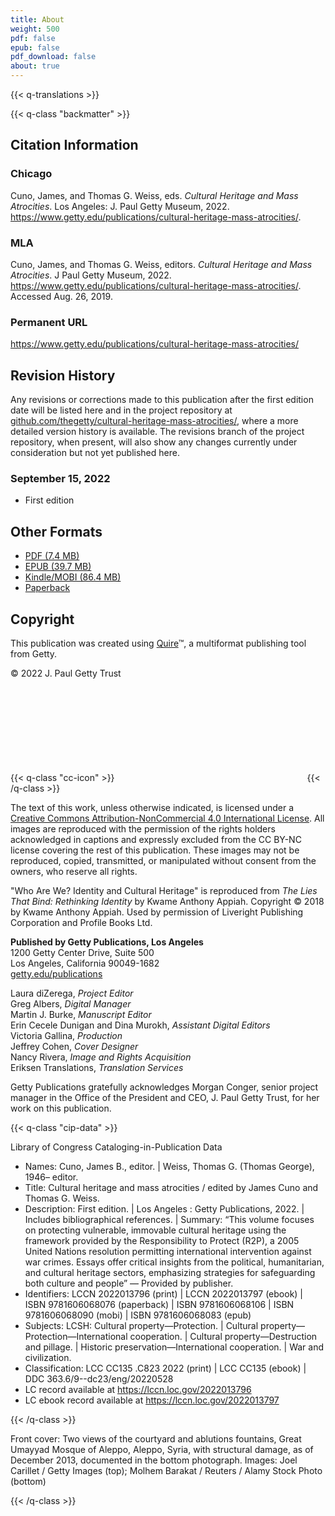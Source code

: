 ```yaml
---
title: About
weight: 500
pdf: false
epub: false
pdf_download: false
about: true
---
```


{{< q-translations >}}

{{< q-class "backmatter" >}}

## Citation Information


### Chicago

Cuno, James, and Thomas G. Weiss, eds. *Cultural Heritage and Mass Atrocities*. Los Angeles: J. Paul Getty Museum, 2022. https://www.getty.edu/publications/cultural-heritage-mass-atrocities/.

### MLA

Cuno, James, and Thomas G. Weiss, editors. *Cultural Heritage and Mass Atrocities*. J Paul Getty Museum, 2022. https://www.getty.edu/publications/cultural-heritage-mass-atrocities/. Accessed <span class="cite-current-date">Aug. 26, 2019</span>.

### Permanent URL

https://www.getty.edu/publications/cultural-heritage-mass-atrocities/

## Revision History

Any revisions or corrections made to this publication after the first edition date will be listed here and in the project repository at [github.com/thegetty/cultural-heritage-mass-atrocities/](https://github.com/thegetty/cultural-heritage-mass-atrocities/), where a more detailed version history is available. The revisions branch of the project repository, when present, will also show any changes currently under consideration but not yet published here.

### September 15, 2022

  - First edition

## Other Formats

  - [PDF (7.4 MB)](/downloads/CunoWeiss_CHMA.pdf)
  - [EPUB (39.7 MB)](/downloads/CunoWeiss_CHMA.epub)
  - [Kindle/MOBI (86.4 MB)](/downloads/CunoWeiss_CHMA.mobi)
  - [Paperback](https://shop.getty.edu/products/cultural-heritage-and-mass-atrocities-978-1606068076)

## Copyright

This publication was created using [Quire](https://quire.getty.edu/)™, a multiformat publishing tool from Getty.

© 2022 J. Paul Getty Trust

{{< q-class "cc-icon" >}}
<svg class="quire-copyright__icon">
<switch>
  <use xlink:href="#cc"></use>
</switch>
<switch>
  <use xlink:href="#cc-by"></use>
</switch>
<switch>
  <use xlink:href="#cc-by-nc"></use>
  <foreignObject width="135" height="30">
      <img src="../img/icons/cc-by-nc.png" alt="CC BY-NC" />
  </foreignObject>
</switch>
</svg>
{{< /q-class >}}

The text of this work, unless otherwise indicated, is licensed under a [Creative Commons Attribution-NonCommercial 4.0 International License](https://creativecommons.org/licenses/by-nc/4.0/). All images are reproduced with the permission of the rights holders acknowledged in captions and expressly excluded from the CC BY-NC license covering the rest of this publication. These images may not be reproduced, copied, transmitted, or manipulated without consent from the owners, who reserve all rights.

"Who Are We? Identity and Cultural Heritage" is reproduced from *The Lies That Bind: Rethinking Identity* by Kwame Anthony Appiah. Copyright © 2018 by Kwame Anthony Appiah. Used by permission of Liveright Publishing Corporation and Profile Books Ltd.

**Published by Getty Publications, Los Angeles**<br />
1200 Getty Center Drive, Suite 500<br />
Los Angeles, California 90049-1682<br />
[getty.edu/publications](http://www.getty.edu/publications/)<br />

Laura diZerega, *Project Editor*<br />
Greg Albers, *Digital Manager*<br />
Martin J. Burke, *Manuscript Editor*<br />
Erin Cecele Dunigan and Dina Murokh, *Assistant Digital Editors*<br />
Victoria Gallina, *Production*<br />
Jeffrey Cohen, *Cover Designer*<br />
Nancy Rivera, *Image and Rights Acquisition*<br />
Eriksen Translations, *Translation Services*<br />

Getty Publications gratefully acknowledges Morgan Conger, senior project manager in the Office of the President and CEO, J. Paul Getty Trust, for her work on this publication.

{{< q-class "cip-data" >}}

Library of Congress Cataloging-in-Publication Data

- Names: Cuno, James B., editor. | Weiss, Thomas G. (Thomas George), 1946– editor.
- Title: Cultural heritage and mass atrocities / edited by James Cuno and Thomas G. Weiss.
- Description: First edition. | Los Angeles : Getty Publications, 2022. | Includes bibliographical references. | Summary: “This volume focuses on protecting vulnerable, immovable cultural heritage using the framework provided by the Responsibility to Protect (R2P), a 2005 United Nations resolution permitting international intervention against war crimes. Essays offer critical insights from the political, humanitarian, and cultural heritage sectors, emphasizing strategies for safeguarding both culture and people” — Provided by publisher.
- Identifiers: LCCN 2022013796 (print) | LCCN 2022013797 (ebook) | ISBN 9781606068076 (paperback) | ISBN 9781606068106 | ISBN 9781606068090 (mobi) | ISBN 9781606068083 (epub)
- Subjects: LCSH: Cultural property—Protection. | Cultural property—Protection—International cooperation. | Cultural property—Destruction and pillage. | Historic preservation—International cooperation. | War and civilization.
- Classification: LCC CC135 .C823 2022  (print) | LCC CC135  (ebook) | DDC 363.6/9--dc23/eng/20220528
- LC record available at https://lccn.loc.gov/2022013796
- LC ebook record available at https://lccn.loc.gov/2022013797

{{< /q-class >}}

Front cover: Two views of the courtyard and ablutions fountains, Great Umayyad Mosque of Aleppo, Aleppo, Syria, with structural damage, as of December 2013, documented in the bottom photograph. Images: Joel Carillet / Getty Images (top); Molhem Barakat / Reuters / Alamy Stock Photo (bottom)

{{< /q-class >}}
